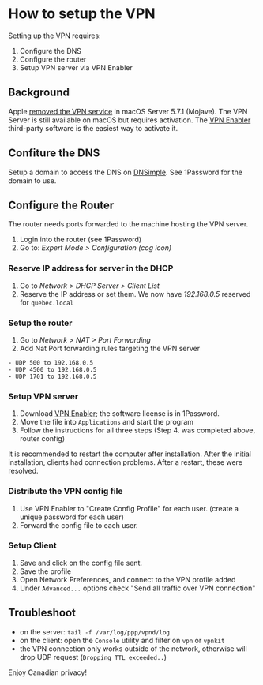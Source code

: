 # How to setup the VPN

Setting up the VPN requires:

1. Configure the DNS
2. Configure the router
3. Setup VPN server via VPN Enabler

## Background

Apple [removed the VPN service](https://support.apple.com/en-ca/HT208312) in macOS Server 5.7.1 (Mojave).
The VPN Server is still available on macOS but requires activation. The
[VPN Enabler](https://cutedgesystems.com/software/VPNEnablerForMojave/) third-party software is the
easiest way to activate it.

## Confiture the DNS

Setup a domain to access the DNS on [DNSimple](https://dnsimple.com/). See 1Password for the
domain to use.

## Configure the Router

The router needs ports forwarded to the machine hosting the VPN server.

1. Login into the router (see 1Password)
2. Go to: _Expert Mode &gt; Configuration (cog icon)_

### Reserve IP address for server in the DHCP

1. Go to _Network &gt; DHCP Server &gt; Client List_
2. Reserve the IP address or set them. We now have _192.168.0.5_ reserved for `quebec.local`

### Setup the router

1. Go to _Network &gt; NAT &gt; Port Forwarding_
2. Add Nat Port forwarding rules targeting the VPN server

  ```text
  - UDP 500 to 192.168.0.5
  - UDP 4500 to 192.168.0.5
  - UDP 1701 to 192.168.0.5
  ```

### Setup VPN server

1. Download [VPN Enabler](https://cutedgesystems.com/software/VPNEnablerForMojave/); the software
   license is in 1Password.
2. Move the file into `Applications` and start the program
3. Follow the instructions for all three steps (Step 4. was completed above, router config)

It is recommended to restart the computer after installation. After the initial installation,
clients had connection problems. After a restart, these were resolved.

### Distribute the VPN config file

1. Use VPN Enabler to "Create Config Profile" for each user. (create a unique password for each user)
2. Forward the config file to each user.

### Setup Client

1. Save and click on the config file sent.
2. Save the profile
3. Open Network Preferences, and connect to the VPN profile added
4. Under `Advanced...` options check "Send all traffic over VPN connection"

## Troubleshoot

* on the server: `tail -f /var/log/ppp/vpnd/log`
* on the client: open the `Console` utility and filter on `vpn` or `vpnkit`
* the VPN connection only works outside of the network, otherwise will drop UDP request \(`Dropping TTL exceeded..`\)

Enjoy Canadian privacy!
